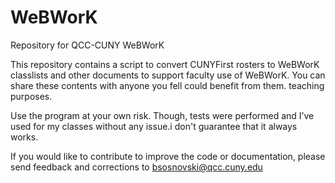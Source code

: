 # WeBWorK
Repository for QCC-CUNY WeBWorK

This repository contains a script to convert CUNYFirst rosters to WeBWorK classlists and other documents to support faculty use of WeBWorK.  You can share these contents with anyone you fell could benefit from them.
teaching purposes.

Use the program at your own risk. Though, tests were performed and I’ve used for my classes without any issue.i don't guarantee that it always works. 

If you would like to contribute to improve the code or documentation, please send feedback and corrections to bsosnovski@qcc.cuny.edu


